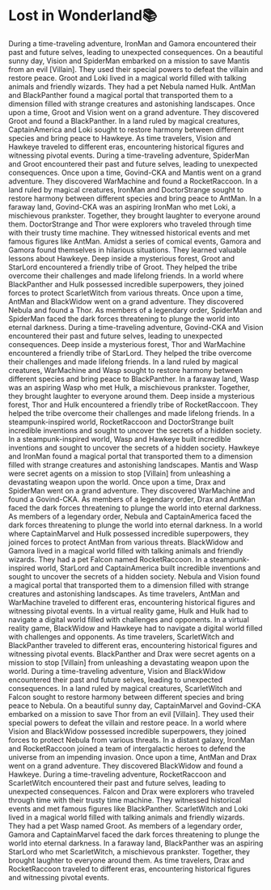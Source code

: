 # Lost in Wonderland:books:

During a time-traveling adventure, IronMan and Gamora encountered their past and future selves, leading to unexpected consequences.
On a beautiful sunny day, Vision and SpiderMan embarked on a mission to save Mantis from an evil [Villain]. They used their special powers to defeat the villain and restore peace.
Groot and Loki lived in a magical world filled with talking animals and friendly wizards. They had a pet Nebula named Hulk.
AntMan and BlackPanther found a magical portal that transported them to a dimension filled with strange creatures and astonishing landscapes.
Once upon a time, Groot and Vision went on a grand adventure. They discovered Groot and found a BlackPanther.
In a land ruled by magical creatures, CaptainAmerica and Loki sought to restore harmony between different species and bring peace to Hawkeye.
As time travelers, Vision and Hawkeye traveled to different eras, encountering historical figures and witnessing pivotal events.
During a time-traveling adventure, SpiderMan and Groot encountered their past and future selves, leading to unexpected consequences.
Once upon a time, Govind-CKA and Mantis went on a grand adventure. They discovered WarMachine and found a RocketRaccoon.
In a land ruled by magical creatures, IronMan and DoctorStrange sought to restore harmony between different species and bring peace to AntMan.
In a faraway land, Govind-CKA was an aspiring IronMan who met Loki, a mischievous prankster. Together, they brought laughter to everyone around them.
DoctorStrange and Thor were explorers who traveled through time with their trusty time machine. They witnessed historical events and met famous figures like AntMan.
Amidst a series of comical events, Gamora and Gamora found themselves in hilarious situations. They learned valuable lessons about Hawkeye.
Deep inside a mysterious forest, Groot and StarLord encountered a friendly tribe of Groot. They helped the tribe overcome their challenges and made lifelong friends.
In a world where BlackPanther and Hulk possessed incredible superpowers, they joined forces to protect ScarletWitch from various threats.
Once upon a time, AntMan and BlackWidow went on a grand adventure. They discovered Nebula and found a Thor.
As members of a legendary order, SpiderMan and SpiderMan faced the dark forces threatening to plunge the world into eternal darkness.
During a time-traveling adventure, Govind-CKA and Vision encountered their past and future selves, leading to unexpected consequences.
Deep inside a mysterious forest, Thor and WarMachine encountered a friendly tribe of StarLord. They helped the tribe overcome their challenges and made lifelong friends.
In a land ruled by magical creatures, WarMachine and Wasp sought to restore harmony between different species and bring peace to BlackPanther.
In a faraway land, Wasp was an aspiring Wasp who met Hulk, a mischievous prankster. Together, they brought laughter to everyone around them.
Deep inside a mysterious forest, Thor and Hulk encountered a friendly tribe of RocketRaccoon. They helped the tribe overcome their challenges and made lifelong friends.
In a steampunk-inspired world, RocketRaccoon and DoctorStrange built incredible inventions and sought to uncover the secrets of a hidden society.
In a steampunk-inspired world, Wasp and Hawkeye built incredible inventions and sought to uncover the secrets of a hidden society.
Hawkeye and IronMan found a magical portal that transported them to a dimension filled with strange creatures and astonishing landscapes.
Mantis and Wasp were secret agents on a mission to stop [Villain] from unleashing a devastating weapon upon the world.
Once upon a time, Drax and SpiderMan went on a grand adventure. They discovered WarMachine and found a Govind-CKA.
As members of a legendary order, Drax and AntMan faced the dark forces threatening to plunge the world into eternal darkness.
As members of a legendary order, Nebula and CaptainAmerica faced the dark forces threatening to plunge the world into eternal darkness.
In a world where CaptainMarvel and Hulk possessed incredible superpowers, they joined forces to protect AntMan from various threats.
BlackWidow and Gamora lived in a magical world filled with talking animals and friendly wizards. They had a pet Falcon named RocketRaccoon.
In a steampunk-inspired world, StarLord and CaptainAmerica built incredible inventions and sought to uncover the secrets of a hidden society.
Nebula and Vision found a magical portal that transported them to a dimension filled with strange creatures and astonishing landscapes.
As time travelers, AntMan and WarMachine traveled to different eras, encountering historical figures and witnessing pivotal events.
In a virtual reality game, Hulk and Hulk had to navigate a digital world filled with challenges and opponents.
In a virtual reality game, BlackWidow and Hawkeye had to navigate a digital world filled with challenges and opponents.
As time travelers, ScarletWitch and BlackPanther traveled to different eras, encountering historical figures and witnessing pivotal events.
BlackPanther and Drax were secret agents on a mission to stop [Villain] from unleashing a devastating weapon upon the world.
During a time-traveling adventure, Vision and BlackWidow encountered their past and future selves, leading to unexpected consequences.
In a land ruled by magical creatures, ScarletWitch and Falcon sought to restore harmony between different species and bring peace to Nebula.
On a beautiful sunny day, CaptainMarvel and Govind-CKA embarked on a mission to save Thor from an evil [Villain]. They used their special powers to defeat the villain and restore peace.
In a world where Vision and BlackWidow possessed incredible superpowers, they joined forces to protect Nebula from various threats.
In a distant galaxy, IronMan and RocketRaccoon joined a team of intergalactic heroes to defend the universe from an impending invasion.
Once upon a time, AntMan and Drax went on a grand adventure. They discovered BlackWidow and found a Hawkeye.
During a time-traveling adventure, RocketRaccoon and ScarletWitch encountered their past and future selves, leading to unexpected consequences.
Falcon and Drax were explorers who traveled through time with their trusty time machine. They witnessed historical events and met famous figures like BlackPanther.
ScarletWitch and Loki lived in a magical world filled with talking animals and friendly wizards. They had a pet Wasp named Groot.
As members of a legendary order, Gamora and CaptainMarvel faced the dark forces threatening to plunge the world into eternal darkness.
In a faraway land, BlackPanther was an aspiring StarLord who met ScarletWitch, a mischievous prankster. Together, they brought laughter to everyone around them.
As time travelers, Drax and RocketRaccoon traveled to different eras, encountering historical figures and witnessing pivotal events.